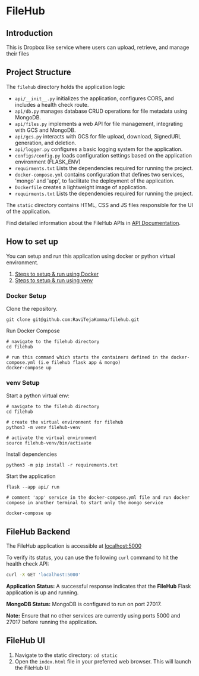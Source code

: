 # FileHub

## Introduction

This is Dropbox like service where
users can upload, retrieve, and manage
their files

## Project Structure

The `filehub` directory holds the application logic

- `api/__init__.py` initializes the application, configures CORS, and includes a health check route.
- `api/db.py` manages database CRUD operations for file metadata using MongoDB.
- `api/files.py` implements a web API for file management, integrating with GCS and MongoDB.
- `api/gcs.py` interacts with GCS for file upload, download, SignedURL generation, and deletion.
- `api/logger.py` configures a basic logging system for the application.
- `configs/config.py` loads configuration settings based on the application environment (FLASK_ENV)
- `requirments.txt` Lists the dependencies required for running the project.
- `docker-compose.yml` contains configuration that defines two services, 'mongo' and 'app', to facilitate the deployment of the application.
- `Dockerfile` creates a lightweight image of application.
- `requirments.txt` Lists the dependencies required for running the project.

The `static` directory contains HTML, CSS and JS files responsible for the UI of the application.

Find detailed information about the FileHub APIs in [API Documentation](./API_DOCUMENTATION.md).

## How to set up

You can setup and run this application using docker or python virtual environment.
1. [Steps to setup & run using Docker](#docker-setup)
2. [Steps to setup & run using venv](#venv-setup)


### Docker Setup

Clone the repository.
```
git clone git@github.com:RaviTejaKomma/filehub.git
```

Run Docker Compose
```
# navigate to the filehub directory
cd filehub

# run this command which starts the containers defined in the docker-compose.yml (i.e filehub flask app & mongo)
docker-compose up
```


### venv Setup

Start a python virtual env:
```
# navigate to the filehub directory
cd filehub

# create the virtual environment for filehub
python3 -m venv filehub-venv

# activate the virtual environment
source filehub-venv/bin/activate
```

Install dependencies
```
python3 -m pip install -r requirements.txt
```

Start the application
```
flask --app api/ run

# comment 'app' service in the docker-compose.yml file and run docker compose in another terminal to start only the mongo service

docker-compose up
```


## FileHub Backend

The FileHub application is accessible at [localhost:5000](http://localhost:5000)
   
To verify its status, you can use the following `curl` command to hit the health check API:
```bash
curl -X GET 'localhost:5000'
```

**Application Status:**
A successful response indicates that the **FileHub** Flask application is up and running.

**MongoDB Status:**
MongoDB is configured to run on port 27017.

**Note:**
Ensure that no other services are currently using ports 5000 and 27017 before running the application.

## FileHub UI
1. Navigate to the static directory: `cd static`
2. Open the `index.html` file in your preferred web browser. This will launch the FileHub UI